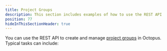 ```yaml
---
title: Project Groups
description: This section includes examples of how to use the REST API to create and manage project groups in Octopus.
position: 77
hideInThisSectionHeader: true
---
```


You can use the REST API to create and manage [project groups](docs/projects/index.md#project-group) in Octopus. Typical tasks can include:
